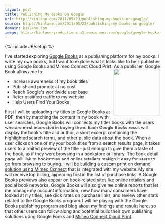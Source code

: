 ```yaml
---
layout: post
title: Publishing My Books On Google
url: http://kinlane.com/2011/05/23/publishing-my-books-on-google/
source: http://kinlane.com/2011/05/23/publishing-my-books-on-google/
domain: kinlane.com
image: http://kinlane-productions.s3.amazonaws.com/google/google-books-logo.jpg
---
```

{% include JB/setup %}

<p>
     I've started exploring <a title="Google Books" href="http://books.google.com/">Google Books</a> as a publishing platform for my books. I write my own books, but I want to explore what it looks like to be a publisher using Google Books and Mimeo Connect Cloud Print. <span>As a publisher, Google Book allows me to:</span><img class="c1" src="http://kinlane-productions.s3.amazonaws.com/google/google-books-logo.jpg" alt="" width="150" align="right" />
</p>
<ul class="blue">
     <li>Increase awareness of my book titles
     </li>
     <li>Publish and promote at no cost
     </li>
     <li>Reach Google's worldwide user base
     </li>
     <li>Refer qualified traffic to my website
     </li>
     <li>Help Users Find Your Books
     </li>
</ul>
<p>
     <span>First I will be uploading my titles to Google Books as PDF, then by matching the content in my book with user searches, Google Books will connects my titles books with the users who are most interested in buying them.</span> <span>Each Google Books result will display the book's title and author, a short excerpt containing the highlighted search terms, and other public data about the book.</span> <span>When a user clicks on one of my your book titles from a search results page, it takes users to a limited preview of the title - just enough to give them a taste of the book, as if they were browsing in a bookstore or library.</span> <span>The book detail page will link to bookstores and online retailers makign it easy for users to go from browsing to buying. I will be building a custom <a title="print on demand solution using Mimeo Connect" href="http://developer.mimeo.com">print on demand solution using Mimeo Connect</a> that is integrated with my website. My site will receive top billing, appearing first in the list of purchase links. A Google Books previews also appear on book-related sites like online retailers and social book networks.</span> <span>Google Books will also give me online reports that let me manage my account information, view how many consumers have looked at my titles, see click rates on purchase links, and review other stats related to the Google Books program.</span> <span>I will be playing with the Google Books publishing program and blog about my findings and results here, so that other users can follow along and potential build their own publishing solutions using Google Books and <a title="Mimeo Connect Cloud Print" href="http://developer.mimeo.com">Mimeo Connect Cloud Print</a>.</span>
</p>